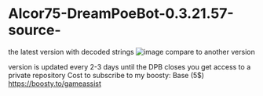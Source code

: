 # Alcor75-DreamPoeBot-0.3.21.57-source-
the latest version with decoded strings
![image](https://github.com/vlaskinarita/Alcor75-DreamPoeBot-0.3.21.57-source-/assets/120003563/b5ffb00d-fdfa-44bc-a185-4bf6b286fe47)
compare to another version

version is updated every 2-3 days until the DPB closes
you get access to a private repository
Cost to subscribe to my boosty: Base (5$)
https://boosty.to/gameassist 
